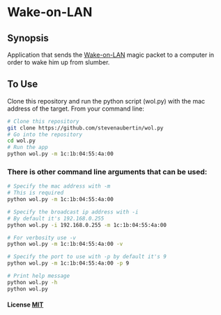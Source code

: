 # Wake-on-LAN

## Synopsis

Application that sends the [Wake-on-LAN](https://en.wikipedia.org/wiki/Wake-on-LAN) magic packet to a computer in order to wake him up from slumber.

## To Use

Clone this repository and run the python script (wol.py) with the mac address of the target.
From your command line:

```bash
# Clone this repository
git clone https://github.com/stevenaubertin/wol.py
# Go into the repository
cd wol.py
# Run the app
python wol.py -m 1c:1b:04:55:4a:00
```

### There is other command line arguments that can be used:
```bash
# Specify the mac address with -m
# This is required
python wol.py -m 1c:1b:04:55:4a:00
```
```bash
# Specify the broadcast ip address with -i
# By default it's 192.168.0.255
python wol.py -i 192.168.0.255 -m 1c:1b:04:55:4a:00
```
```bash
# For verbosity use -v
python wol.py -m 1c:1b:04:55:4a:00 -v 
```
```bash
# Specify the port to use with -p by default it's 9
python wol.py -m 1c:1b:04:55:4a:00 -p 9
```
```bash
# Print help message
python wol.py -h
python wol.py
```

#### License [MIT](LICENSE)
